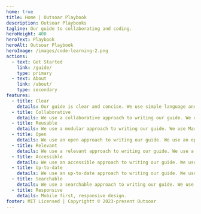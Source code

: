 ```yaml
---
home: true
title: Home | Outsoar Playbook
description: Outsoar Playbooks
tagline: Our guide to collaborating and coding.
heroHeight: 400
heroText: Playbook
heroAlt: Outsoar Playbook
heroImage: /images/code-learning-2.png
actions: 
  - text: Get Started
    link: /guide/
    type: primary
  - text: About
    link: /about/
    type: secondary
features:
  - title: Clear
    details: Our guide is clear and concise. We use simple language and avoid jargon.
  - title: Collaborative
    details: We use a collaborative approach to writing our guide. We use GitHub to manage our content.
  - title: Reusable
    details: We use a modular approach to writing our guide. We use Markdown to write our content.
  - title: Open
    details: We use an open approach to writing our guide. We use an open source license to share our content.
  - title: Relevant
    details: We use a relevant approach to writing our guide. We use a versioning system to manage our content.
  - title: Accessible
    details: We use an accessible approach to writing our guide. We use a static site generator to publish our content.
  - title: Up-to-date
    details: We use an up-to-date approach to writing our guide. We use a continuous integration system to update our content.
  - title: Searchable
    details: We use a searchable approach to writing our guide. We use a search engine to index our content.
  - title: Responsive
    details: Mobile first, responsive design. 
footer: MIT Licensed | Copyrightt © 2023-present Outsoar
---
```






